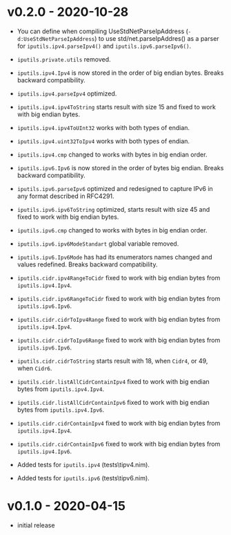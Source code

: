 # v0.2.0 - 2020-10-28
- You can define when compiling UseStdNetParseIpAddress (`-d:UseStdNetParseIpAddress`) to use std/net.parseIpAddres() as a parser for `iputils.ipv4.parseIpv4()` and `iputils.ipv6.parseIpv6()`.

- `iputils.private.utils` removed.

- `iputils.ipv4.Ipv4` is now stored in the order of big endian bytes. Breaks backward compatibility.

- `iputils.ipv4.parseIpv4` optimized.

- `iputils.ipv4.ipv4ToString` starts result with size 15 and fixed to work with big endian bytes.

- `iputils.ipv4.ipv4ToUInt32` works with both types of endian.

- `iputils.ipv4.uint32ToIpv4` works with both types of endian.

- `iputils.ipv4.cmp` changed to works with bytes in big endian order.

- `iputils.ipv6.Ipv6` is now stored in the order of bytes big endian. Breaks backward compatibility.

- `iputils.ipv6.parseIpv6` optimized and redesigned to capture IPv6 in any format described in RFC4291.

- `iputils.ipv6.ipv6ToString` optimized, starts result with size 45 and fixed to work with big endian bytes.

- `iputils.ipv6.cmp` changed to works with bytes in big endian order.

- `iputils.ipv6.ipv6ModeStandart` global variable removed.

- `iputils.ipv6.Ipv6Mode` has had its enumerators names changed and values redefined. Breaks backward compatibility.

- `iputils.cidr.ipv4RangeToCidr` fixed to work with big endian bytes from `iputils.ipv4.Ipv4`.

- `iputils.cidr.ipv6RangeToCidr` fixed to work with big endian bytes from `iputils.ipv6.Ipv6`.

- `iputils.cidr.cidrToIpv4Range` fixed to work with big endian bytes from `iputils.ipv4.Ipv4`.

- `iputils.cidr.cidrToIpv6Range` fixed to work with big endian bytes from `iputils.ipv6.Ipv6`.

- `iputils.cidr.cidrToString` starts result with 18, when `Cidr4`, or 49, when `Cidr6`.

- `iputils.cidr.listAllCidrContainIpv4` fixed to work with big endian bytes from `iputils.ipv4.Ipv4`.

- `iputils.cidr.listAllCidrContainIpv6` fixed to work with big endian bytes from `iputils.ipv4.Ipv6`.

- `iputils.cidr.cidrContainIpv4` fixed to work with big endian bytes from `iputils.ipv4.Ipv4`.

- `iputils.cidr.cidrContainIpv6` fixed to work with big endian bytes from `iputils.ipv4.Ipv6`.

- Added tests for `iputils.ipv4` (tests\tipv4.nim).

- Added tests for `iputils.ipv6` (tests\tipv6.nim).

# v0.1.0 - 2020-04-15
- initial release